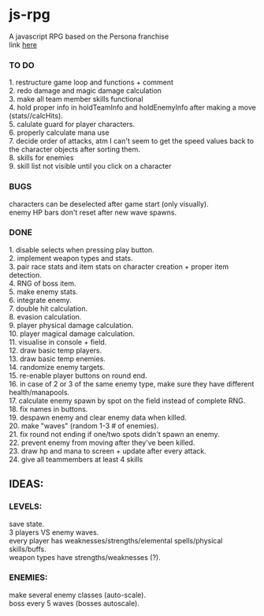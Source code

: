 # js-rpg
A javascript RPG based on the Persona franchise</br>
link [here](https://lunavb.github.io/js-rpg/rpg.html)

<h3>TO DO</h3>
1. restructure game loop and functions + comment</br>
2. redo damage and magic damage calculation</br>
3. make all team member skills functional</br>
4. hold proper info in holdTeamInfo and holdEnemyInfo after making a move (stats//calcHits).</br>
5. calulate guard for player characters.</br>
6. properly calculate mana use </br>
7. decide order of attacks, atm I can't seem to get the speed values back to the character objects after sorting them.</br>
8. skills for enemies </br>
9. skill list not visible until you click on a character</br>

<h3>BUGS</h3>
characters can be deselected after game start (only visually).</br>
enemy HP bars don't reset after new wave spawns.</br>

<h3>DONE</h3>
1. disable selects when pressing play button.</br>
2. implement weapon types and stats.</br>
3. pair race stats and item stats on character creation + proper item detection.</br>
4. RNG of boss item.</br>
5. make enemy stats.</br>
6. integrate enemy.</br>
7. double hit calculation.</br>
8. evasion calculation.</br>
9. player physical damage calculation.</br>
10. player magical damage calculation.</br>
11. visualise in console + field.</br>
12. draw basic temp players.</br>
13. draw basic temp enemies.</br>
14. randomize enemy targets.</br>
15. re-enable player buttons on round end.</br>
16. in case of 2 or 3 of the same enemy type, make sure they have different health/manapools.</br>
17. calculate enemy spawn by spot on the field instead of complete RNG.</br>
18. fix names in buttons.</br>
19. despawn enemy and clear enemy data when killed.</br>
20. make "waves" (random 1-3 # of enemies).</br>
21. fix round not ending if one/two spots didn't spawn an enemy.</br>
22. prevent enemy from moving after they've been killed.</br>
23. draw hp and mana to screen + update after every attack.</br>
24. give all teammembers at least 4 skills </br>

<h2>IDEAS: </h2>
<h3>LEVELS: </h3>
save state.</br>
3 players VS enemy waves.</br>
every player has weaknesses/strengths/elemental spells/physical skills/buffs.</br>
weapon types have strengths/weaknesses (?).</br>

<h3>ENEMIES: </h3>
make several enemy classes (auto-scale).</br>
boss every 5 waves (bosses autoscale).</br>




